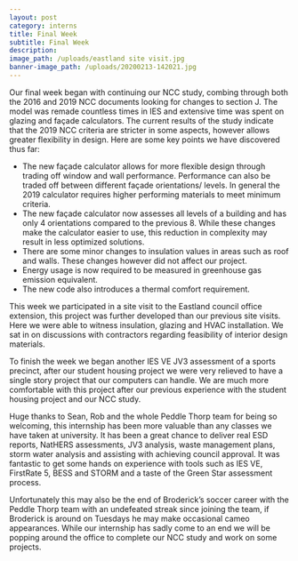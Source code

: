 ```yaml
---
layout: post
category: interns
title: Final Week
subtitle: Final Week
description:
image_path: /uploads/eastland site visit.jpg
banner-image_path: /uploads/20200213-142021.jpg
---
```


Our final week began with continuing our NCC study, combing through both the 2016 and 2019 NCC documents looking for changes to section J. The model was remade countless times in IES and extensive time was spent on glazing and fa&ccedil;ade calculators. The current results of the study indicate that the 2019 NCC criteria are stricter in some aspects, however allows greater flexibility in design. Here are some key points we have discovered thus far:

* The new fa&ccedil;ade calculator allows for more flexible design through trading off window and wall performance. Performance can also be traded off between different fa&ccedil;ade orientations/ levels. In general the 2019 calculator requires higher performing materials to meet minimum criteria.
* The new fa&ccedil;ade calculator now assesses all levels of a building and has only 4 orientations compared to the previous 8. While these changes make the calculator easier to use, this reduction in complexity may result in less optimized solutions.
* There are some minor changes to insulation values in areas such as roof and walls. These changes however did not affect our project.
* Energy usage is now required to be measured in greenhouse gas emission equivalent.
* The new code also introduces a thermal comfort requirement.

This week we participated in a site visit to the Eastland council office extension, this project was further developed than our previous site visits. Here we were able to witness insulation, glazing and HVAC installation. We sat in on discussions with contractors regarding feasibility of interior design materials.

To finish the week we began another IES VE JV3 assessment of a sports precinct, after our student housing project we were very relieved to have a single story project that our computers can handle. We are much more comfortable with this project after our previous experience with the student housing project and our NCC study.

Huge thanks to Sean, Rob and the whole Peddle Thorp team for being so welcoming, this internship has been more valuable than any classes we have taken at university. It has been a great chance to deliver real ESD reports, NatHERS assessments, JV3 analysis, waste management plans, storm water analysis and assisting with achieving council approval. It was fantastic to get some hands on experience with tools such as IES VE, FirstRate 5, BESS and STORM and a taste of the Green Star assessment process.&nbsp; &nbsp;&nbsp;

Unfortunately this may also be the end of Broderick’s soccer career with the Peddle Thorp team with an undefeated streak since joining the team, if Broderick is around on Tuesdays he may make occasional cameo appearances. While our internship has sadly come to an end we will be popping around the office to complete our NCC study and work on some projects.

&nbsp;

&nbsp;